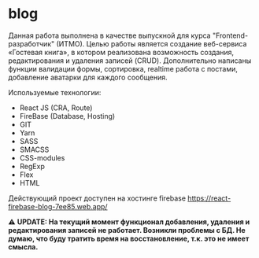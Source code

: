 # blog

Данная работа выполнена в качестве выпускной для курса "Frontend-разработчик" (ИТМО). Целью работы является создание веб-сервиса «Гостевая книга», в котором реализована возможность создания, редактирования и удаления записей (CRUD). Дополнительно написаны функции валидации формы, сортировка, realtime работа с постами, добавление аватарки для каждого сообщения.

Используемые технологии:

- React JS (CRA, Route)
- FireBase (Database, Hosting)
- GIT
- Yarn
- SASS
- SMACSS
- CSS-modules
- RegExp
- Flex
- HTML

Действующий проект доступен на хостинге firebase https://react-firebase-blog-7ee85.web.app/

⚠️ **UPDATE: На текущий момент функционал добавления, удаления и редактирования записей не работает. Возникли проблемы с БД. Не думаю, что буду тратить время на восстановление, т.к. это не имеет смысла.**
